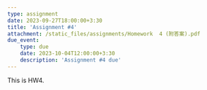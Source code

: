 ```yaml
---
type: assignment
date: 2023-09-27T18:00:00+3:30
title: 'Assignment #4'
attachment: /static_files/assignments/Homework  4 (附答案).pdf
due_event: 
    type: due
    date: 2023-10-04T12:00:00+3:30
    description: 'Assignment #4 due'
---
```

This is HW4.

